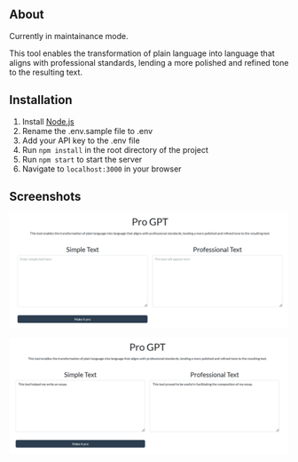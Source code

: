 ## About

Currently in maintainance mode.

This tool enables the transformation of plain language into language that aligns with professional standards, lending a more polished and refined tone to the resulting text.

## Installation

1. Install [Node.js](https://nodejs.org/en/download/)
1. Rename the .env.sample file to .env
1. Add your API key to the .env file
1. Run `npm install` in the root directory of the project
1. Run `npm start` to start the server
1. Navigate to `localhost:3000` in your browser

## Screenshots

<!-- include the images in img folder -->

![Screenshot of the home page](/img/2023-03-17_01-31.png)

![Screenshot of the results page](/img/2023-03-17_01-33.png)
